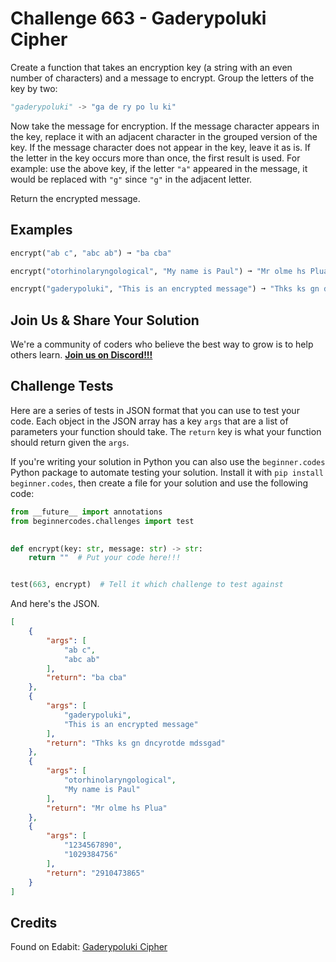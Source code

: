 # Challenge 663 - Gaderypoluki Cipher

Create a function that takes an encryption key (a string with an even number of characters) and a message to encrypt. Group the letters of the key by two:
```python
"gaderypoluki" -> "ga de ry po lu ki"
```
Now take the message for encryption. If the message character appears in the key, replace it with an adjacent character in the grouped version of the key. If the message character does not appear in the key, leave it as is. If the letter in the key occurs more than once, the first result is used. For example: use the above key, if the letter `"a"` appeared in the message, it would be replaced with `"g"` since `"g"` in the adjacent letter.

Return the encrypted message.

## Examples
```python
encrypt("ab c", "abc ab") ➞ "ba cba"

encrypt("otorhinolaryngological", "My name is Paul") ➞ "Mr olme hs Plua"

encrypt("gaderypoluki", "This is an encrypted message") ➞ "Thks ks gn dncyrotde mdssgad"
```
## Join Us & Share Your Solution

We're a community of coders who believe the best way to grow is to help others learn. **[Join us on Discord!!!](https://discord.gg/sfHykntuGy)**

## Challenge Tests

Here are a series of tests in JSON format that you can use to test your code. Each object in the JSON array has a key `args` that are a list of parameters your function should take. The `return` key is what your function should return given the `args`. 

If you're writing your solution in Python you can also use the `beginner.codes` Python package to automate testing your solution. Install it with `pip install beginner.codes`, then create a file for your solution and use the following code:
```python
from __future__ import annotations
from beginnercodes.challenges import test

    
def encrypt(key: str, message: str) -> str:
    return ""  # Put your code here!!!


test(663, encrypt)  # Tell it which challenge to test against
```
And here's the JSON.
```json
[
    {
        "args": [
            "ab c",
            "abc ab"
        ],
        "return": "ba cba"
    },
    {
        "args": [
            "gaderypoluki",
            "This is an encrypted message"
        ],
        "return": "Thks ks gn dncyrotde mdssgad"
    },
    {
        "args": [
            "otorhinolaryngological",
            "My name is Paul"
        ],
        "return": "Mr olme hs Plua"
    },
    {
        "args": [
            "1234567890",
            "1029384756"
        ],
        "return": "2910473865"
    }
]
```
## Credits

Found on Edabit: [Gaderypoluki Cipher](https://edabit.com/challenge/4AzBbuPLxKfJd7aeG)
